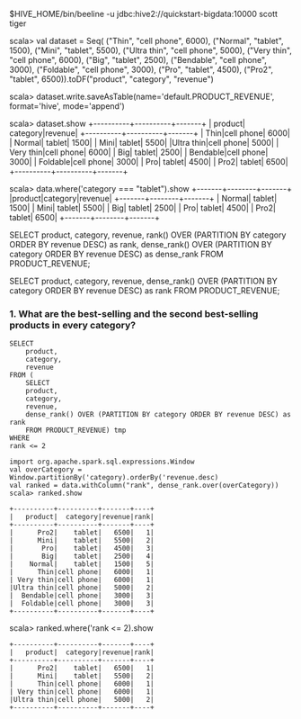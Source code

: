 
$HIVE_HOME/bin/beeline -u jdbc:hive2://quickstart-bigdata:10000 scott tiger

scala> val dataset = Seq(
("Thin",       "cell phone", 6000),
("Normal",     "tablet",     1500),
("Mini",       "tablet",     5500),
("Ultra thin", "cell phone", 5000),
("Very thin",  "cell phone", 6000),
("Big",        "tablet",     2500),
("Bendable",   "cell phone", 3000),
("Foldable",   "cell phone", 3000),
("Pro",        "tablet",     4500),
("Pro2",       "tablet",     6500)).toDF("product", "category", "revenue")

scala> dataset.write.saveAsTable(name='default.PRODUCT_REVENUE', format='hive', mode='append')

scala> dataset.show
+----------+----------+-------+
|   product|  category|revenue|
+----------+----------+-------+
|      Thin|cell phone|   6000|
|    Normal|    tablet|   1500|
|      Mini|    tablet|   5500|
|Ultra thin|cell phone|   5000|
| Very thin|cell phone|   6000|
|       Big|    tablet|   2500|
|  Bendable|cell phone|   3000|
|  Foldable|cell phone|   3000|
|       Pro|    tablet|   4500|
|      Pro2|    tablet|   6500|
+----------+----------+-------+

scala> data.where('category === "tablet").show
+-------+--------+-------+
|product|category|revenue|
+-------+--------+-------+
| Normal|  tablet|   1500|
|   Mini|  tablet|   5500|
|    Big|  tablet|   2500|
|    Pro|  tablet|   4500|
|   Pro2|  tablet|   6500|
+-------+--------+-------+

SELECT
product,
category,
revenue,
rank() OVER (PARTITION BY category ORDER BY revenue DESC) as rank,
dense_rank() OVER (PARTITION BY category ORDER BY revenue DESC) as dense_rank
FROM PRODUCT_REVENUE;

SELECT
product,
category,
revenue,
dense_rank() OVER (PARTITION BY category ORDER BY revenue DESC) as rank
FROM PRODUCT_REVENUE;

### 1. What are the best-selling and the second best-selling products in every category?
```roomsql
SELECT
    product,
    category,
    revenue
FROM (
    SELECT
    product,
    category,
    revenue,
    dense_rank() OVER (PARTITION BY category ORDER BY revenue DESC) as rank
    FROM PRODUCT_REVENUE) tmp
WHERE
rank <= 2
```

```
import org.apache.spark.sql.expressions.Window
val overCategory = Window.partitionBy('category).orderBy('revenue.desc)
val ranked = data.withColumn("rank", dense_rank.over(overCategory))
scala> ranked.show

+----------+----------+-------+----+
|   product|  category|revenue|rank|
+----------+----------+-------+----+
|      Pro2|    tablet|   6500|   1|
|      Mini|    tablet|   5500|   2|
|       Pro|    tablet|   4500|   3|
|       Big|    tablet|   2500|   4|
|    Normal|    tablet|   1500|   5|
|      Thin|cell phone|   6000|   1|
| Very thin|cell phone|   6000|   1|
|Ultra thin|cell phone|   5000|   2|
|  Bendable|cell phone|   3000|   3|
|  Foldable|cell phone|   3000|   3|
+----------+----------+-------+----+
```

scala> ranked.where('rank <= 2).show
```
+----------+----------+-------+----+
|   product|  category|revenue|rank|
+----------+----------+-------+----+
|      Pro2|    tablet|   6500|   1|
|      Mini|    tablet|   5500|   2|
|      Thin|cell phone|   6000|   1|
| Very thin|cell phone|   6000|   1|
|Ultra thin|cell phone|   5000|   2|
+----------+----------+-------+----+
```